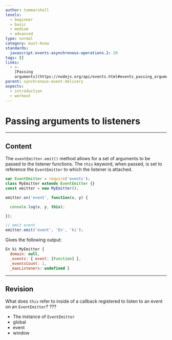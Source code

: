 ```yaml
---
author: tommarshall
levels:
  - beginner
  - basic
  - medium
  - advanced
type: normal
category: must-know
standards:
  javascript.events-asynchronous-operations.2: 20
tags: []
links:
  - >-
    [Passing
    arguments](https://nodejs.org/api/events.html#events_passing_arguments_and_this_to_listeners){website}
parent: synchronous-event-delivery
aspects:
  - introduction
  - workout
---
```


# Passing arguments to listeners


---

## Content

The `eventEmitter.emit()` method allows for a set of arguments to be passed to the listener functions. The `this` keyword, when passed, is set to reference the `EventEmitter` to which the listener is attached.

```javascript
var EventEmitter = require('events');
class MyEmitter extends EventEmitter {}
const emitter = new MyEmitter();

emitter.on('event', function(x, y) {

  console.log(x, y, this);

});

// emit event
emitter.emit('event', 'En', 'ki');
```

Gives the following output:

```javascript
En ki MyEmitter {
  domain: null,
  _events: { event: [Function] },
  _eventsCount: 1,
  _maxListeners: undefined }
```


---

## Revision

What does `this` refer to inside of a callback registered to listen to an event on an `EventEmitter`?
???

* The instance of `EventEmitter`
* global
* event
* window


